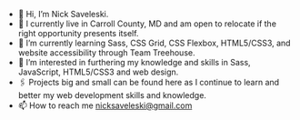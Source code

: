 - 👋 Hi, I’m Nick Saveleski.
- 📍 I currently live in Carroll County, MD and am open to relocate if the right opportunity presents itself.
- 🌱 I’m currently learning Sass, CSS Grid, CSS Flexbox, HTML5/CSS3, and website accessibility through Team Treehouse.
- 👀 I’m interested in furthering my knowledge and skills in Sass, JavaScript, HTML5/CSS3 and web design. 
- 🖇 Projects big and small can be found here as I continue to learn and better my web development skills and knowledge.
- 📫 How to reach me nicksaveleski@gmail.com
